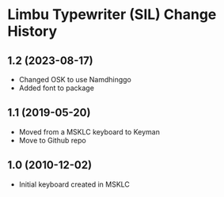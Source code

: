 Limbu Typewriter (SIL) Change History
====================

1.2 (2023-08-17)
----------------
* Changed OSK to use Namdhinggo
* Added font to package

1.1 (2019-05-20)
----------------
* Moved from a MSKLC keyboard to Keyman
* Move to Github repo

1.0 (2010-12-02)
----------------
* Initial keyboard created in MSKLC
